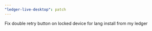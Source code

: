 ```yaml
---
"ledger-live-desktop": patch
---
```


Fix double retry button on locked device for lang install from my ledger
